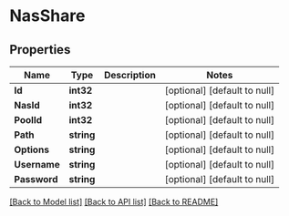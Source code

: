 # NasShare

## Properties
Name | Type | Description | Notes
------------ | ------------- | ------------- | -------------
**Id** | **int32** |  | [optional] [default to null]
**NasId** | **int32** |  | [optional] [default to null]
**PoolId** | **int32** |  | [optional] [default to null]
**Path** | **string** |  | [optional] [default to null]
**Options** | **string** |  | [optional] [default to null]
**Username** | **string** |  | [optional] [default to null]
**Password** | **string** |  | [optional] [default to null]

[[Back to Model list]](../README.md#documentation-for-models) [[Back to API list]](../README.md#documentation-for-api-endpoints) [[Back to README]](../README.md)


